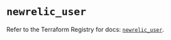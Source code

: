 # `newrelic_user`

Refer to the Terraform Registry for docs: [`newrelic_user`](https://registry.terraform.io/providers/newrelic/newrelic/3.51.0/docs/resources/user).
